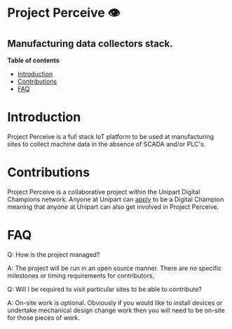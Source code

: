 # Project Perceive :eye:
## Manufacturing data collectors stack.
**Table of contents**
* [Introduction](https://github.com/rvUnipart/ProjectPerceive/blob/master/README.md#introduction)
* [Contributions](https://github.com/rvUnipart/ProjectPerceive/blob/master/README.md#contributions)
* [FAQ](https://github.com/rvUnipart/ProjectPerceive/blob/master/README.md#faq)

# Introduction
Project Perceive is a full stack IoT platform to be used at manufacturing sites to collect machine data in the absence of SCADA and/or PLC's.

# Contributions
Project Perceive is a collaborative project within the Unipart Digital Champions network. Anyone at Unipart can [apply](https://www.unipartwayonline.com/systems-tools/digital/digital-community/) to be a Digital Champion meaning that anyone at Unipart can also get involved in Project Perceive.

# FAQ
Q: How is the project managed?

A: The project will be run in an open source manner. There are no specific milestones or timing requirements for contributors.

Q: Will I be required to visit particular sites to be able to contribute?

A: On-site work is optional. Obviously if you would like to install devices or undertake mechanical design change work then you will need to be on-site for those pieces of work.
